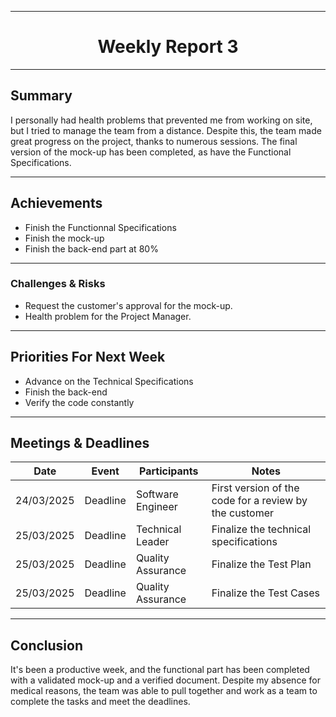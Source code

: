 <div align="center">

---

# Weekly Report 3 

</div>

---

## Summary  

I personally had health problems that prevented me from working on site, but I tried to manage the team from a distance. Despite this, the team made great progress on the project, thanks to numerous sessions. The final version of the mock-up has been completed, as have the Functional Specifications.

---

## Achievements  

- Finish the Functionnal Specifications
- Finish the mock-up
- Finish the back-end part at 80%

---

### Challenges & Risks  

- Request the customer's approval for the mock-up.
- Health problem for the Project Manager.

---

## Priorities For Next Week  

- Advance on the Technical Specifications
- Finish the back-end
- Verify the code constantly

---

## Meetings & Deadlines  

| Date       | Event     | Participants       | Notes                                                   |
|------------|-----------|------------------- |-------------------------------------------------------- |
| 24/03/2025 | Deadline  | Software Engineer  | First version of the code for a review by the customer  |
| 25/03/2025 | Deadline  | Technical Leader   | Finalize the technical specifications                   |
| 25/03/2025 | Deadline  | Quality Assurance  | Finalize the Test Plan                                  |
| 25/03/2025 | Deadline  | Quality Assurance  | Finalize the Test Cases                                 |

---

## Conclusion  

It's been a productive week, and the functional part has been completed with a validated mock-up and a verified document. Despite my absence for medical reasons, the team was able to pull together and work as a team to complete the tasks and meet the deadlines.